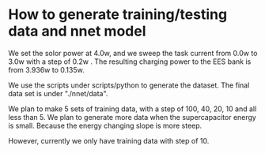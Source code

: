 How to generate training/testing data and nnet model
=============================

We set the solor power at 4.0w, and we sweep
the task current from 0.0w to 3.0w with a step of 0.2w .
The resulting charging power to the EES bank is from 3.936w to 0.135w.

We use the scripts under scripts/python to generate the dataset.
The final data set is under "./nnet/data".

We plan to make 5 sets of training data, with a step of
100, 40, 20, 10 and all less than 5.
We plan to generate more data when the supercapacitor energy is small.
Because the energy changing slope is more steep.

However, currently we only have training data with step of 10.
